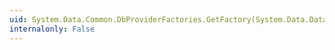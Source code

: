 ```yaml
---
uid: System.Data.Common.DbProviderFactories.GetFactory(System.Data.DataRow)
internalonly: False
---
```

